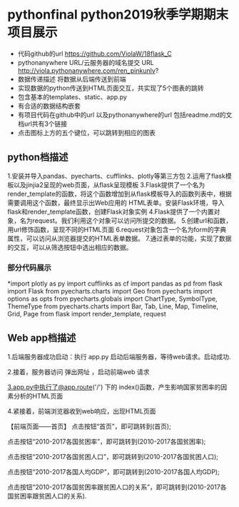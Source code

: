 # pythonfinal python2019秋季学期期末项目展示
* 代码github的url  https://github.com/ViolaW/18flask_C
* pythonanywhere URL/云服务器的域名提交 URL http://viola.pythonanywhere.com/ren_pinkunlv?
* 数据传递描述 将数据从后端传送到前端
* 实现数据的python传送到HTML页面交互，共实现了5个图表的跳转
* 包含基本的templates、static、app.py
* 有合适的数据结构嵌套
* 有项目代码在github中的url 以及pythonanywhere的url 包括readme.md的文档url共有3个链接
* 点击图标上方的五个键位，可以跳转到相应的图表
## python档描述
1.安装并导入pandas、pyecharts、cufflinks、plotly等第三方包
2.运用了flask模板以及jinjia2呈现的web页面，从flask呈现模板
3.Flask提供了一个名为render_template的函数，将这个函数增加到从flask模板导入的函数列表中，根据需要调用这个函数，最终显示出Web应用的 HTML表单。安装Flask环境，导入flask和render_template函数，创建Flask对象实例
4.Flask提供了一个内置对象，名为request。我们利用这个对象可以访问所提交的数据。
5.创建url和函数，用url修饰函数，呈现不同的HTML页面
6.request对象包含一个名为form的字典属性，可以访问从浏览器提交的HTML表单数据。
7.通过表单的功能，实现了数据的交互，可以从筛选按钮中选出相应的数据。
### 部分代码展示
*import plotly as py
import cufflinks as cf
import pandas as pd
from flask import Flask
from pyecharts.charts import Geo
from pyecharts import options as opts
from pyecharts.globals import ChartType, SymbolType, ThemeType
from pyecharts.charts import Bar, Tab, Line, Map, Timeline, Grid, Page
from flask import render_template, request

## Web app档描述
1.后端服务器成功启动：执行 app.py 启动后端服务器，等待web请求。启动成功.

2.接着，服务器访问 弹出网址 ，启动前端web 请求

3.app.py中执行了@app.route('/') 下的 index()函数，产生影响国家贫困率的因素分析的HTML页面

4.紧接着，前端浏览器收到web响应，出现HTML页面

【前端页面——首页】
点击按钮“首页”，即可跳转到(首页);

点击按钮“2010-2017各国贫困率”，即可跳转到(2010-2017各国贫困率);

点击按钮“2010-2017各国贫困人口”，即可跳转到(2010-2017各国贫困人口);

点击按钮“2010-2017各国人均GDP”，即可跳转到(2010-2017各国人均GDP);

点击按钮“2010-2017各国贫困率跟贫困人口的关系”，即可跳转到(2010-2017各国贫困率跟贫困人口的关系).





